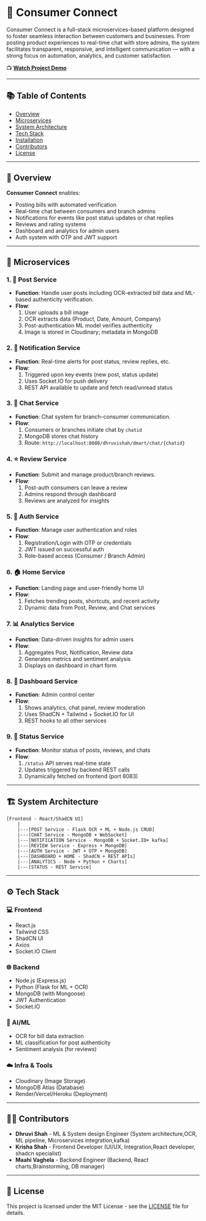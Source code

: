 # 🧩 Consumer Connect

Consumer Connect is a full-stack microservices-based platform designed to foster seamless interaction between customers and businesses. From posting product experiences to real-time chat with store admins, the system facilitates transparent, responsive, and intelligent communication — with a strong focus on automation, analytics, and customer satisfaction.

📺 **[Watch Project Demo](https://youtu.be/hRIUQjpOPrM?si=QETUoRmZjVr6T-E2)**

---

## 📚 Table of Contents

- [Overview](#overview)
- [Microservices](#microservices)
- [System Architecture](#system-architecture)
- [Tech Stack](#tech-stack)
- [Installation](#installation)
- [Contributors](#contributors)
- [License](#license)

---

## 📌 Overview

**Consumer Connect** enables:
- Posting bills with automated verification
- Real-time chat between consumers and branch admins
- Notifications for events like post status updates or chat replies
- Reviews and rating systems
- Dashboard and analytics for admin users
- Auth system with OTP and JWT support

---

## 🧱 Microservices

### 1. 📝 Post Service
- **Function**: Handle user posts including OCR-extracted bill data and ML-based authenticity verification.
- **Flow**:
  1. User uploads a bill image
  2. OCR extracts data (Product, Date, Amount, Company)
  3. Post-authentication ML model verifies authenticity
  4. Image is stored in Cloudinary; metadata in MongoDB

### 2. 🔔 Notification Service
- **Function**: Real-time alerts for post status, review replies, etc.
- **Flow**:
  1. Triggered upon key events (new post, status update)
  2. Uses Socket.IO for push delivery
  3. REST API available to update and fetch read/unread status

### 3. 💬 Chat Service
- **Function**: Chat system for branch-consumer communication.
- **Flow**:
  1. Consumers or branches initiate chat by `chatid`
  2. MongoDB stores chat history
  3. Route: `http://localhost:8080/dhruvishah/dmart/chat/{chatid}`

### 4. ⭐ Review Service
- **Function**: Submit and manage product/branch reviews.
- **Flow**:
  1. Post-auth consumers can leave a review
  2. Admins respond through dashboard
  3. Reviews are analyzed for insights

### 5. 🔐 Auth Service
- **Function**: Manage user authentication and roles
- **Flow**:
  1. Registration/Login with OTP or credentials
  2. JWT issued on successful auth
  3. Role-based access (Consumer / Branch Admin)

### 6. 🏠 Home Service
- **Function**: Landing page and user-friendly home UI
- **Flow**:
  1. Fetches trending posts, shortcuts, and recent activity
  2. Dynamic data from Post, Review, and Chat services

### 7. 📊 Analytics Service
- **Function**: Data-driven insights for admin users
- **Flow**:
  1. Aggregates Post, Notification, Review data
  2. Generates metrics and sentiment analysis
  3. Displays on dashboard in chart form

### 8. 🧮 Dashboard Service
- **Function**: Admin control center
- **Flow**:
  1. Shows analytics, chat panel, review moderation
  2. Uses ShadCN + Tailwind + Socket.IO for UI
  3. REST hooks to all other services

### 9. 📌 Status Service
- **Function**: Monitor status of posts, reviews, and chats
- **Flow**:
  1. `/status` API serves real-time state
  2. Updates triggered by backend REST calls
  3. Dynamically fetched on frontend (port 8083)

---

## 🏗 System Architecture

```
[Frontend - React/ShadCN UI]
    |
    |---[POST Service - Flask OCR + ML + Node.js CRUD]
    |---[CHAT Service - MongoDB + WebSocket]
    |---[NOTIFICATION Service - MongoDB + Socket.IO+ kafka]
    |---[REVIEW Service - Express + MongoDB]
    |---[AUTH Service - JWT + OTP + MongoDB]
    |---[DASHBOARD + HOME - ShadCN + REST APIs]
    |---[ANALYTICS - Node + Python + Charts]
    |---[STATUS - REST Service]
```

---

## ⚙️ Tech Stack

### 💻 Frontend
- React.js
- Tailwind CSS
- ShadCN UI
- Axios
- Socket.IO Client

### 🌐 Backend
- Node.js (Express.js)
- Python (Flask for ML + OCR)
- MongoDB (with Mongoose)
- JWT Authentication
- Socket.IO

### 🧠 AI/ML
- OCR for bill data extraction
- ML classification for post authenticity
- Sentiment analysis (for reviews)

### ☁️ Infra & Tools
- Cloudinary (Image Storage)
- MongoDB Atlas (Database)
- Render/Vercel/Heroku (Deployment)

---

## 👨‍💻 Contributors

- **Dhruvi Shah** - ML & System design Engineer (System architecture,OCR, ML pipeline, Microservices integration,kafka)
- **Krisha Shah** - Frontend Developer (UI/UX, Integration,React developer, shadcn specialist)
- **Maahi Vaghela** - Backend Engineer (Backend, React charts,Brainstorming, DB manager)

---

## 📜 License

This project is licensed under the MIT License - see the [LICENSE](LICENSE) file for details.
